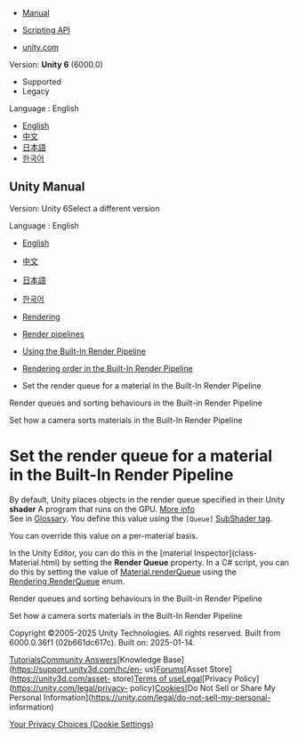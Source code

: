 [](https://docs.unity3d.com)

  * [Manual](../Manual/index.html)
  * [Scripting API](../ScriptReference/index.html)

  * [unity.com](https://unity.com/)

Version: **Unity 6** (6000.0)

  * Supported
  * Legacy

Language : English

  * [English](/Manual/built-in-rendering-order-set-queue.html)
  * [中文](/cn/current/Manual/built-in-rendering-order-set-queue.html)
  * [日本語](/ja/current/Manual/built-in-rendering-order-set-queue.html)
  * [한국어](/kr/current/Manual/built-in-rendering-order-set-queue.html)

[](https://docs.unity3d.com)

## Unity Manual

Version: Unity 6Select a different version

Language : English

  * [English](/Manual/built-in-rendering-order-set-queue.html)
  * [中文](/cn/current/Manual/built-in-rendering-order-set-queue.html)
  * [日本語](/ja/current/Manual/built-in-rendering-order-set-queue.html)
  * [한국어](/kr/current/Manual/built-in-rendering-order-set-queue.html)

  * [Rendering](rendering-and-post-processing.html)
  * [Render pipelines](render-pipelines.html)
  * [Using the Built-In Render Pipeline](built-in-render-pipeline.html)
  * [Rendering order in the Built-In Render Pipeline](built-in-rendering-order-landing.html)
  * Set the render queue for a material in the Built-In Render Pipeline

[](built-in-rendering-order.html)

Render queues and sorting behaviours in the Built-in Render Pipeline

[](built-in-rendering-order-sorting.html)

Set how a camera sorts materials in the Built-In Render Pipeline

# Set the render queue for a material in the Built-In Render Pipeline

By default, Unity places objects in the render queue specified in their Unity
**shader** A program that runs on the GPU. [More info](Shaders.html)  
See in [Glossary](Glossary.html#Shader). You define this value using the
`[Queue]` [SubShader tag](SL-SubShaderTags.html).

You can override this value on a per-material basis.

In the Unity Editor, you can do this in the [material Inspector](class-
Material.html) by setting the **Render Queue** property. In a C# script, you
can do this by setting the value of
[Material.renderQueue](../ScriptReference/Material-renderQueue.html) using the
[Rendering.RenderQueue](../ScriptReference/Rendering.RenderQueue.html) enum.

[](built-in-rendering-order.html)

Render queues and sorting behaviours in the Built-in Render Pipeline

[](built-in-rendering-order-sorting.html)

Set how a camera sorts materials in the Built-In Render Pipeline

Copyright ©2005-2025 Unity Technologies. All rights reserved. Built from
6000.0.36f1 (02b661dc617c). Built on: 2025-01-14.

[Tutorials](https://learn.unity.com/)[Community
Answers](https://answers.unity3d.com)[Knowledge
Base](https://support.unity3d.com/hc/en-
us)[Forums](https://forum.unity3d.com)[Asset Store](https://unity3d.com/asset-
store)[Terms of
use](https://docs.unity3d.com/Manual/TermsOfUse.html)[Legal](https://unity.com/legal)[Privacy
Policy](https://unity.com/legal/privacy-
policy)[Cookies](https://unity.com/legal/cookie-policy)[Do Not Sell or Share
My Personal Information](https://unity.com/legal/do-not-sell-my-personal-
information)

[Your Privacy Choices (Cookie Settings)](javascript:void\(0\);)

